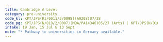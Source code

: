 ```yaml
---
title: Cambridge A Level
category: pre-university
code_kl: KPT/JPS(R3/0011/3/0098)(A9208)07/28
code_pg: KPT/JPS(N/010/2/0007)(MQA/PA14346)05/27 (Arts) | KPT/JPS(N/010/2/0005)(MQA/PA14347)01/27 (Science)
intake: 19 Jan, 15 Jul & 13 Sept
note: "* Pathway to universities in Germany available."
---
```


